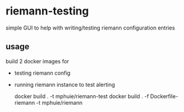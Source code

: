 # riemann-testing


simple GUI to help with writing/testing riemann configuration entries


## usage

build 2 docker images for

- testing riemann config
- running riemann instance to test alerting


    docker build . -t mphuie/riemann-test
    docker build . -f Dockerfile-riemann -t mphuie/riemann
 